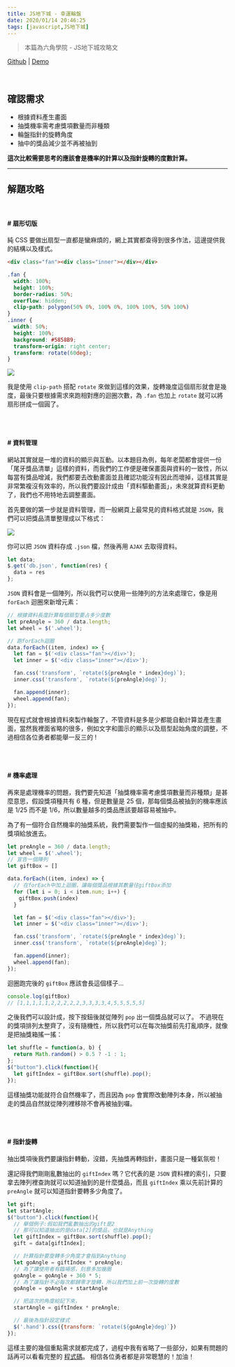 ```yaml
---
title: JS地下城 - 幸運輪盤
date: 2020/01/14 20:46:25
tags: [javascript,JS地下城]
---
```

> 本篇為六角學院 - JS地下城攻略文

[Github](https://github.com/f820602h/Lucky-Wheel/) | [Demo](https://f820602h.github.io/Lucky-Wheel/)

</br>

## 確認需求
* 根據資料產生畫面
* 抽獎機率需考慮獎項數量而非種類
* 輪盤指針的旋轉角度
* 抽中的獎品減少並不再被抽到

**這次比較需要思考的應該會是機率的計算以及指針旋轉的度數計算。**

---
## 解題攻略

</br>

#### # 扇形切版

純 CSS 要做出扇型一直都是蠻麻煩的，網上其實都查得到很多作法，這邊提供我的結構以及樣式。
```html
<div class="fan"><div class="inner"></div></div>
```

```css
.fan {
  width: 100%;
  height: 100%;
  border-radius: 50%;
  overflow: hidden;
  clip-path: polygon(50% 0%, 100% 0%, 100% 100%, 50% 100%)
}
.inner {
  width: 50%;
  height: 100%;
  background: #5858B9;
  transform-origin: right center;
  transform: rotate(60deg);
}
```

![](https://cdn-images-1.medium.com/max/2598/1*Ax_ixX4Hrwu2373gUrTgAw.jpeg)

我是使用 `clip-path` 搭配 `rotate` 來做到這樣的效果，旋轉幾度這個扇形就會是幾度，最後只要根據需求來跑相對應的迴圈次數，為 `.fan` 也加上 `rotate` 就可以將扇形拼成一個圓了。

</br></br>

#### # 資料管理

網站其實就是一堆的資料的顯示與互動。以本題目為例，每年老闆都會提供一份「尾牙獎品清單」這樣的資料，而我們的工作便是確保畫面與資料的一致性，所以每當有獎品增減，我們都要去改動畫面並且確認功能沒有因此而壞掉，這樣其實是非常繁複沒有效率的，所以我們要設計成由「資料驅動畫面」，未來就算資料更動了，我們也不用特地去調整畫面。

首先要做的第一步就是資料管理，而一般網頁上最常見的資料格式就是 `JSON`，我們可以把獎品清單整理成以下格式：

![](https://cdn-images-1.medium.com/max/2000/1*Pc3rdAILaoJUYmDcaj2IYg.jpeg)

你可以把 `JSON` 資料存成 `.json` 檔，然後再用 `AJAX` 去取得資料。

```javascript
let data;
$.get('db.json', function(res) { 
  data = res 
};
```

`JSON` 資料會是一個陣列，所以我們可以使用一些陣列的方法來處理它，像是用 `forEach` 迴圈來新增元素：

```javascript
// 根據資料長度計算每個扇型要占多少度數
let preAngle = 360 / data.length;
let wheel = $('.wheel');

// 跑forEach迴圈
data.forEach((item, index) => {
  let fan = $('<div class="fan"></div>');
  let inner = $('<div class="inner"></div>');

  fan.css('transform', `rotate(${preAngle * index}deg)`);
  inner.css('transform', `rotate(${preAngle}deg)`);

  fan.append(inner);
  wheel.append(fan);
});
```
現在程式就會根據資料來製作輪盤了，不管資料是多是少都能自動計算並產生畫面，當然我裡面省略的很多，例如文字和圖示的顯示以及扇型起始角度的調整，不過相信各位勇者都能舉一反三的 !

</br></br>

#### # 機率處理

再來是處理機率的問題，我們要先知道「抽獎機率需考慮獎項數量而非種類」是甚麼意思，假設獎項種共有 6 種，但是數量是 25 個，那每個獎品被抽到的機率應該是 1/25 而不是 1/6，所以數量越多的獎品應該要越容易被抽中。

為了有一個符合自然機率的抽獎系統，我們需要製作一個虛擬的抽獎箱，把所有的獎項給放進去。

```javascript
let preAngle = 360 / data.length;
let wheel = $('.wheel');
// 宣告一個陣列
let giftBox = []

data.forEach((item, index) => {
  // 在forEach中加上迴圈，讓每個獎品根據其數量往giftBox添加
  for (let i = 0; i < item.num; i++) {
  　giftBox.push(index)
  }

  let fan = $('<div class="fan"></div>');
  let inner = $('<div class="inner"></div>');

  fan.css('transform', `rotate(${preAngle * index}deg)`);
  inner.css('transform', `rotate(${preAngle}deg)`);

  fan.append(inner);
  wheel.append(fan);
});
```

迴圈跑完後的 `giftBox` 應該會長這個樣子...

```javascript
console.log(giftBox)
// [1,1,1,1,1,2,2,2,2,2,3,3,3,3,4,5,5,5,5,5]
```
之後我們可以設計成，按下按鈕後就從陣列 `pop` 出一個獎品就可以了。
不過現在的獎項排列太整齊了，沒有隨機性，所以我們可以在每次抽獎前先打亂順序，就像是把抽獎箱搖一搖：
```javascript
let shuffle = function(a, b) {
  return Math.random() > 0.5 ? -1 : 1;
};
$("button").click(function(){
  let giftIndex = giftBox.sort(shuffle).pop();
});
```
這樣抽獎功能就符合自然機率了，而且因為 `pop` 會實際改動陣列本身，所以被抽走的獎品自然就從陣列裡移除不會再被抽到囉。

</br></br>

#### # 指針旋轉

抽出獎項後我們要讓指針轉動，沒錯，先抽獎再轉指針，畫面只是一種氣氛啦！

還記得我們剛剛亂數抽出的 `giftIndex` 嗎？它代表的是 `JSON` 資料裡的索引，只要拿去陣列裡查詢就可以知道抽到的是什麼獎品，而且 `giftIndex` 乘以先前計算的 `preAngle` 就可以知道指針要轉多少角度了。

```javascript
let gift;
let startAngle;
$("button").click(function(){
  // 舉個例子:假如我們亂數抽出的gift是2
  // 那可以知道抽出的是data[2]的獎品，也就是Anything
  let giftIndex = giftBox.sort(shuffle).pop();
  gift = data[giftIndex];

  // 計算指針要旋轉多少角度才會指到Anything
  let goAngle = giftIndex * preAngle;
  // 為了讓使用者有臨場感，刻意多加幾圈
  goAngle = goAngle + 360 * 5;
  // 為了讓指針不必每次都歸零才旋轉，所以我們加上前一次旋轉的度數
  goAngle = goAngle + startAngle

  // 把這次的角度給記下來，
  startAngle = giftIndex * preAngle;

  // 最後為指針設定樣式
  $('.hand').css({transform: `rotate(${goAngle}deg)`})
});
```
這樣主要的幾個重點需求就都完成了，過程中我有省略了一些部分，如果有問題的話再可以看看完整的 [程式碼](https://github.com/f820602h/Lucky-Wheel/)。
相信各位勇者都是非常聰慧的！加油！
